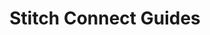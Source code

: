 ---
# -------------------------- #
#          PAGE INFO         #
# -------------------------- #

title: Stitch Connect Guides
permalink: /developers/stitch-connect/guides
redirect_from: /stitch-connect/guides

doc-type: "category"

product-type: "connect"
content-type: "guide"
content-id: "connect-guides-category"

sidebar: overview
layout: developer

key: "connect-guides"

summary: "Tutorials and reference guides for using Stitch Connect."
---